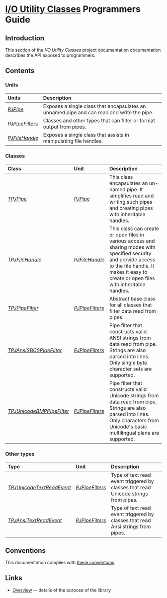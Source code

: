 # [I/O Utility Classes](../index.md) Programmers Guide

## Introduction 

This section of the _I/O Utility Classes_ project documentation documentation describes the API exposed to programmers.

## Contents

### Units

| Units | Description |
|:----- |:------------|
| [_PJPipe_](./API/PJPipe.md) | Exposes a single class that encapsulates an unnamed pipe and can read and write the pipe.  |
| [_PJPipeFilters_](./API/PJPipeFilters.md) | Classes and other types that can filter or format output from pipes. |
| [_PJFileHandle_](./API/PJFileHandle.md) | Exposes a single class that assists in manipulating file handles. |

### Classes

| Class | Unit | Description |
|:------|:-----|:------------|
| [_TPJPipe_](./API/TPJPipe.md) | [_PJPipe_](./API/PJPipe.md) | This class encapsulates an un-named pipe. It simplifies read and writing such pipes and creating pipes with inheritable handles. |
| [_TPJFileHandle_](./API/TPJFileHandle.md) | [_PJFileHandle_](./API/PJFileHandle.md) | This class can create or open files in various access and sharing modes with specified security and provide access to the file handle. It makes it easy to create or open files with inheritable handles. |
| [_TPJPipeFilter_](./API/TPJPipeFilter.md) | [_PJPipeFilters_](./API/PJPipeFilters.md) | Abstract base class for all classes that filter data read from pipes. |
| [_TPJAnsiSBCSPipeFilter_](./API/TPJAnsiSBCSPipeFilter.md) | [_PJPipeFilters_](./API/PJPipeFilters.md) | Pipe filter that constructs valid ANSI strings from data read from pipe. Strings are also parsed into lines. Only single byte character sets are supported. |
| [_TPJUnicodeBMPPipeFilter_](./API/TPJUnicodeBMPPipeFilter.md) | [_PJPipeFilters_](./API/PJPipeFilters.md) | Pipe filter that constructs valid Unicode strings from data read from pipe. Strings are also parsed into lines. Only characters from Unicode's basic multilingual plane are supported. |

### Other types

| Type | Unit | Description |
|:-----|:-----|:------------|
| [_TPJUnicodeTextReadEvent_](./API/TPJUnicodeTextReadEvent.md) | [_PJPipeFilters_](./API/PJPipeFilters.md) | Type of text read event triggered by classes that read Unicode strings from pipes. |
| [_TPJAnsiTextReadEvent_](./API/TPJAnsiTextReadEvent.md) | [_PJPipeFilters_](./API/PJPipeFilters.md) | Type of text read event triggered by classes that read Ansi strings from pipes. |

## Conventions

This documentation complies with [these conventions](../../common/conventions.md).

## Links

* [Overview](./Overview.md) -- details of the purpose of the library
